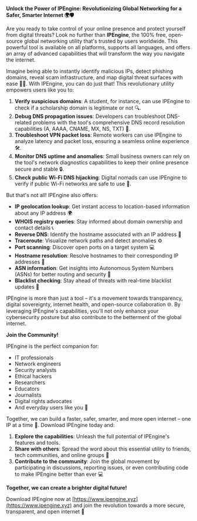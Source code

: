 **Unlock the Power of IPEngine: Revolutionizing Global Networking for a Safer, Smarter Internet 🌍🛡️**

Are you ready to take control of your online presence and protect yourself from digital threats? Look no further than **IPEngine**, the 100% free, open-source global networking utility that's trusted by users worldwide. This powerful tool is available on all platforms, supports all languages, and offers an array of advanced capabilities that will transform the way you navigate the internet.

Imagine being able to instantly identify malicious IPs, detect phishing domains, reveal scam infrastructure, and map digital threat surfaces with ease 🕵️‍♂️. With IPEngine, you can do just that! This revolutionary utility empowers users like you to:

1. **Verify suspicious domains**: A student, for instance, can use IPEngine to check if a scholarship domain is legitimate or not 🔍.
2. **Debug DNS propagation issues**: Developers can troubleshoot DNS-related problems with the tool's comprehensive DNS record resolution capabilities (A, AAAA, CNAME, MX, NS, TXT) 📡.
3. **Troubleshoot VPN packet loss**: Remote workers can use IPEngine to analyze latency and packet loss, ensuring a seamless online experience 🛠️.
4. **Monitor DNS uptime and anomalies**: Small business owners can rely on the tool's network diagnostics capabilities to keep their online presence secure and stable 🔒.
5. **Check public Wi-Fi DNS hijacking**: Digital nomads can use IPEngine to verify if public Wi-Fi networks are safe to use 📵.

But that's not all! IPEngine also offers:

* **IP geolocation lookup**: Get instant access to location-based information about any IP address 🌍
* **WHOIS registry queries**: Stay informed about domain ownership and contact details 📞
* **Reverse DNS**: Identify the hostname associated with an IP address 🔁
* **Traceroute**: Visualize network paths and detect anomalies ⚙️
* **Port scanning**: Discover open ports on a target system 💻
* **Hostname resolution**: Resolve hostnames to their corresponding IP addresses 🔄
* **ASN information**: Get insights into Autonomous System Numbers (ASNs) for better routing and security 🔗
* **Blacklist checking**: Stay ahead of threats with real-time blacklist updates 🔴

IPEngine is more than just a tool – it's a movement towards transparency, digital sovereignty, internet health, and open-source collaboration 🌐. By leveraging IPEngine's capabilities, you'll not only enhance your cybersecurity posture but also contribute to the betterment of the global internet.

**Join the Community!**

IPEngine is the perfect companion for:

* IT professionals
* Network engineers
* Security analysts
* Ethical hackers
* Researchers
* Educators
* Journalists
* Digital rights advocates
* And everyday users like you 🌟

Together, we can build a faster, safer, smarter, and more open internet – one IP at a time 🔗. Download IPEngine today and:

1. **Explore the capabilities**: Unleash the full potential of IPEngine's features and tools.
2. **Share with others**: Spread the word about this essential utility to friends, tech communities, and online groups 🤝
3. **Contribute to the community**: Join the global movement by participating in discussions, reporting issues, or even contributing code to make IPEngine better than ever 💻

**Together, we can create a brighter digital future!**

Download IPEngine now at [https://www.ipengine.xyz](https://www.ipengine.xyz) and join the revolution towards a more secure, transparent, and open internet 🌟